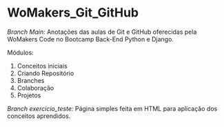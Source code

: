 # WoMakers_Git_GitHub

*Branch Main:* 
Anotações das aulas de Git e GitHub oferecidas pela WoMakers Code no Bootcamp Back-End Python e Django.

Módulos:
1. Conceitos iniciais
2. Criando Repositório
3. Branches
4. Colaboração
5. Projetos

*Branch exercicio_teste:* Página simples feita em HTML para aplicação dos conceitos aprendidos.